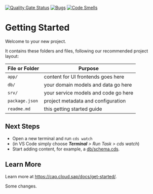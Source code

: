 [![Quality Gate Status](https://sonarqube.c-164ee58.kyma.ondemand.com/api/project_badges/measure?project=kamilbiegala_hello_AYz0AHcw4lm_vBbBW-Pf&metric=alert_status&token=sqb_f5e27d60c0b0e658aaaacf4cde14d0b92bb9d285)](https://sonarqube.c-164ee58.kyma.ondemand.com/dashboard?id=kamilbiegala_hello_AYz0AHcw4lm_vBbBW-Pf) [![Bugs](https://sonarqube.c-164ee58.kyma.ondemand.com/api/project_badges/measure?project=kamilbiegala_hello_AYz0AHcw4lm_vBbBW-Pf&metric=bugs&token=sqb_f5e27d60c0b0e658aaaacf4cde14d0b92bb9d285)](https://sonarqube.c-164ee58.kyma.ondemand.com/dashboard?id=kamilbiegala_hello_AYz0AHcw4lm_vBbBW-Pf) [![Code Smells](https://sonarqube.c-164ee58.kyma.ondemand.com/api/project_badges/measure?project=kamilbiegala_hello_AYz0AHcw4lm_vBbBW-Pf&metric=code_smells&token=sqb_f5e27d60c0b0e658aaaacf4cde14d0b92bb9d285)](https://sonarqube.c-164ee58.kyma.ondemand.com/dashboard?id=kamilbiegala_hello_AYz0AHcw4lm_vBbBW-Pf)
# Getting Started

Welcome to your new project.

It contains these folders and files, following our recommended project layout:

File or Folder | Purpose
---------|----------
`app/` | content for UI frontends goes here
`db/` | your domain models and data go here
`srv/` | your service models and code go here
`package.json` | project metadata and configuration
`readme.md` | this getting started guide


## Next Steps

- Open a new terminal and run `cds watch` 
- (in VS Code simply choose _**Terminal** > Run Task > cds watch_)
- Start adding content, for example, a [db/schema.cds](db/schema.cds).


## Learn More

Learn more at https://cap.cloud.sap/docs/get-started/.

Some changes.
